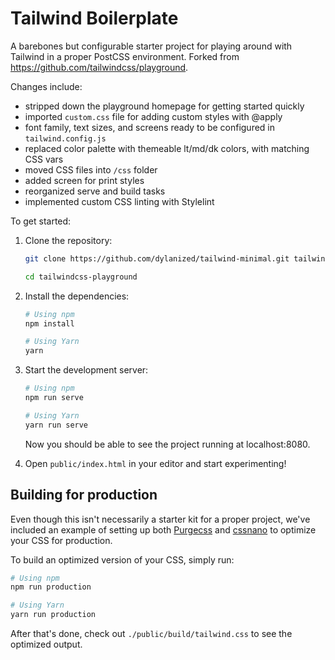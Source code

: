 # Tailwind Boilerplate

A barebones but configurable starter project for playing around with Tailwind in a proper PostCSS environment. Forked from https://github.com/tailwindcss/playground.

Changes include:
- stripped down the playground homepage for getting started quickly
- imported `custom.css` file for adding custom styles with @apply
- font family, text sizes, and screens ready to be configured in `tailwind.config.js`
- replaced color palette with themeable lt/md/dk colors, with matching CSS vars
- moved CSS files into `/css` folder
- added screen for print styles
- reorganized serve and build tasks
- implemented custom CSS linting with Stylelint

To get started:

1. Clone the repository:

    ```bash
    git clone https://github.com/dylanized/tailwind-minimal.git tailwind-minimal

    cd tailwindcss-playground
    ```

2. Install the dependencies:

    ```bash
    # Using npm
    npm install

    # Using Yarn
    yarn
    ```

3. Start the development server:

    ```bash
    # Using npm
    npm run serve

    # Using Yarn
    yarn run serve
    ```

    Now you should be able to see the project running at localhost:8080.

4. Open `public/index.html` in your editor and start experimenting!

## Building for production

Even though this isn't necessarily a starter kit for a proper project, we've included an example of setting up both [Purgecss](https://www.purgecss.com/) and [cssnano](https://cssnano.co/) to optimize your CSS for production.

To build an optimized version of your CSS, simply run:

```bash
# Using npm
npm run production

# Using Yarn
yarn run production
```

After that's done, check out `./public/build/tailwind.css` to see the optimized output.
